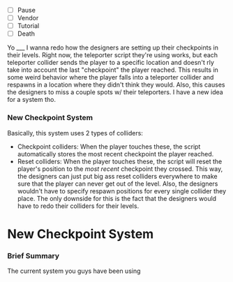 - [ ] Pause
- [ ] Vendor
- [ ] Tutorial
- [ ] Death

Yo ___ I wanna redo how the designers are setting up their checkpoints in their levels. Right now, the teleporter script they're using works, but each teleporter collider sends the player to a specific location and doesn't rly take into account the last "checkpoint" the player reached. This results in some weird behavior where the player falls into a teleporter collider and respawns in a location where they didn't think they would. Also, this causes the designers to miss a couple spots w/ their teleporters. I have a new idea for a system tho.

### New Checkpoint System
Basically, this system uses 2 types of colliders:
- Checkpoint colliders: When the player touches these, the script automatically stores the most recent checkpoint the player reached.
- Reset colliders: When the player touches these, the script will reset the player's position to the *most recent* checkpoint they crossed. This way, the designers can just put big ass reset colliders everywhere to make sure that the player can never get out of the level. Also, the designers wouldn't have to specify respawn positions for every single collider they place.
The only downside for this is the fact that the designers would have to redo their colliders for their levels.


# New Checkpoint System

### Brief Summary
The current system you guys have been using 
